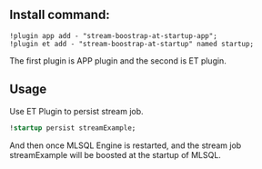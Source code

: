 ## Install command:

```
!plugin app add - "stream-boostrap-at-startup-app";
!plugin et add - "stream-boostrap-at-startup" named startup;

```

The first plugin is APP plugin and the second is ET plugin.


## Usage

Use ET Plugin to persist stream job.

```sql
!startup persist streamExample;
```

And then once MLSQL Engine is restarted, and the stream job streamExample will be 
boosted at the startup of MLSQL.



